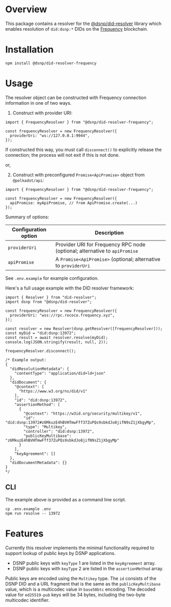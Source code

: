 # Overview

This package contains a resolver for the [@dsnp/did-resolver](https://github.com/LibertyDSNP/dsnp-did-resolver) library which enables resolution of `did:dsnp:*` DIDs on the [Frequency](https://github.com/LibertyDSNP/frequency) blockchain.

# Installation

`npm install @dsnp/did-resolver-frequency`

# Usage

The resolver object can be constructed with Frequency connection information in one of two ways.

1. Construct with provider URI:

```
import { FrequencyResolver } from "@dsnp/did-resolver-frequency";

const frequencyResolver = new FrequencyResolver({
  providerUri: "ws://127.0.0.1:9944",
});
```

If constructed this way, you must call `disconnect()` to explicitly release the connection; the process will not exit if this is not done.

or,

2. Construct with preconfigured `Promise<ApiPromise>` object from `@polkadot/api`:

```
import { FrequencyResolver } from "@dsnp/did-resolver-frequency";

const frequencyResolver = new FrequencyResolver({
  apiPromise: myApiPromise, // from ApiPromise.create(...)
});
```

Summary of options:

| Configuration option | Description |
| --- | --- |
| `providerUri` | Provider URI for Frequency RPC node (optional; alternative to `apiPromise` |
| `apiPromise` | A `Promise<ApiPromise>` (optional; alternative to `providerUri` |

See `.env.example` for example configuration.

Here's a full usage example with the DID resolver framework:

```
import { Resolver } from "did-resolver";
import dsnp from "@dsnp/did-resolver"; 

const frequencyResolver = new FrequencyResolver({
  providerUri: "wss://rpc.rococo.frequency.xyz",
});

const resolver = new Resolver(dsnp.getResolver([frequencyResolver]));
const myDid = "did:dsnp:13972";
const result = await resolver.resolve(myDid);
console.log(JSON.stringify(result, null, 2));

frequencyResolver.disconnect();

/* Example output:
{
  "didResolutionMetadata": {
    "contentType": "application/did+ld+json"
  },
  "didDocument": {
    "@context": [
      "https://www.w3.org/ns/did/v1"
    ],
    "id": "did:dsnp:13972",
    "assertionMethod": [
      {
        "@context": "https://w3id.org/security/multikey/v1",
        "id": "did:dsnp:13972#z6MkuzE4hBVHTmwFff37ZuPQs9sbkdJo8jifN9sZ1jXbgyMp",
        "type": "Multikey",
        "controller": "did:dsnp:13972",
        "publicKeyMultibase": "z6MkuzE4hBVHTmwFff37ZuPQs9sbkdJo8jifN9sZ1jXbgyMp"
      }
    ],
    "keyAgreement": []
  },
  "didDocumentMetadata": {}
}
*/
```

## CLI

The example above is provided as a command line script.

```
cp .env.example .env
npm run resolve -- 13972
```

# Features

Currently this resolver implements the minimal functionality required to support lookup of public keys by DSNP applications.

- DSNP public keys with `keyType` 1 are listed in the `keyAgreement` array.
- DSNP public keys with `keyType` 2 are listed in the `assertionMethod` array.

Public keys are encoded using the `Multikey` type.
The `id` consists of the DSNP DID and a URL fragment that is the same as the `publicKeyMultibase` value, which is a multicodec value in `base58btc` encoding.
The decoded value for `ed25519-pub` keys will be 34 bytes, including the two-byte multicodec identifier.
